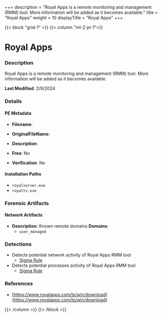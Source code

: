 +++
description = "Royal Apps is a remote monitoring and management (RMM) tool. More information will be added as it becomes available."
title = "Royal Apps"
weight = 10
displayTitle = "Royal Apps"
+++


{{< block "grid-1" >}}
{{< column "mt-2 pt-1">}}

# Royal Apps


### Description

Royal Apps is a remote monitoring and management (RMM) tool. More information will be added as it becomes available.



**Last Modified**: 2/9/2024

### Details


#### PE Metadata
- **Filename**: 
- **OriginalFileName**: 
- **Description**: 


- **Free**: No

- **Verification**: No




#### Installation Paths
- `royalserver.exe`
- `royalts.exe`

### Forensic Artifacts




#### Network Artifacts
- **Description**: Known remote domains  **Domains**:
    - `user_managed`


### Detections
- Detects potential network activity of Royal Apps RMM tool
  - [Sigma Rule](https://github.com/magicsword-io/LOLRMM/blob/main/detections/sigma/royal_apps_network_sigma.yml)
- Detects potential processes activity of Royal Apps RMM tool
  - [Sigma Rule](https://github.com/magicsword-io/LOLRMM/blob/main/detections/sigma/royal_apps_processes_sigma.yml)

### References
- [https://www.royalapps.com/ts/win/download](https://www.royalapps.com/ts/win/download)



{{< /column >}}
{{< /block >}}
